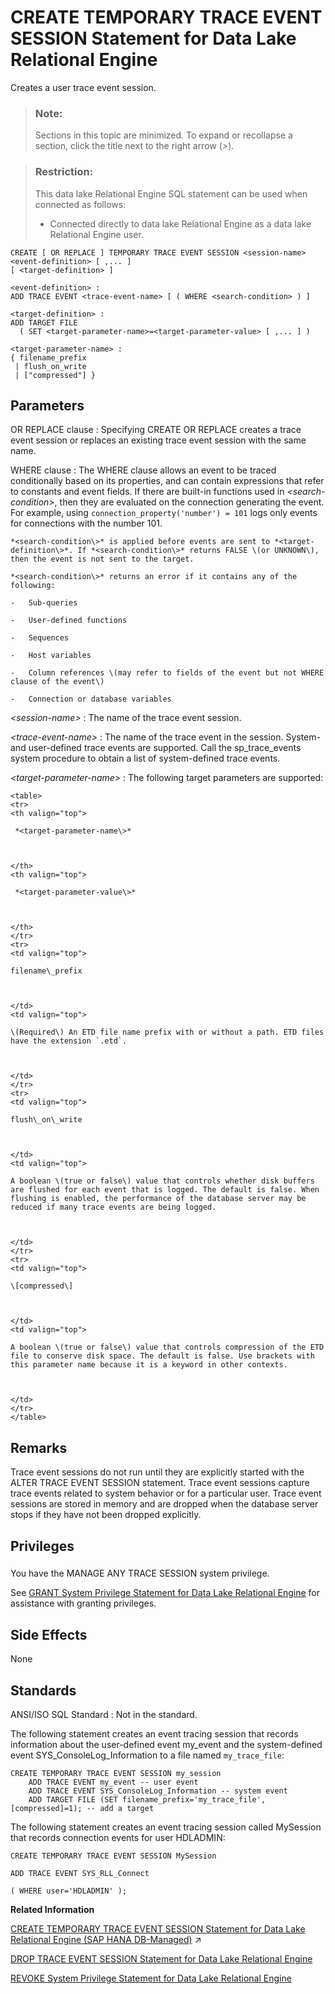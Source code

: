 <!-- loio816cf4d46ce2101485eddafc5b7ce186 -->

# CREATE TEMPORARY TRACE EVENT SESSION Statement for Data Lake Relational Engine

Creates a user trace event session.



> ### Note:  
> Sections in this topic are minimized. To expand or recollapse a section, click the title next to the right arrow \(*\>*\).



> ### Restriction:  
> This data lake Relational Engine SQL statement can be used when connected as follows:
> 
> -   Connected directly to data lake Relational Engine as a data lake Relational Engine user.



```
CREATE [ OR REPLACE ] TEMPORARY TRACE EVENT SESSION <session-name> 
<event-definition> [ ,... ]
[ <target-definition> ]
```

```
<event-definition> :
ADD TRACE EVENT <trace-event-name> [ ( WHERE <search-condition> ) ]
```

```
<target-definition> :
ADD TARGET FILE
  ( SET <target-parameter-name>=<target-parameter-value> [ ,... ] )
```

```
<target-parameter-name> :
{ filename_prefix
 | flush_on_write
 | ["compressed"] }
```



<a name="loio816cf4d46ce2101485eddafc5b7ce186__create_temp_trace_event_sess_parameters1"/>

## Parameters

 OR REPLACE clause
 :   Specifying CREATE OR REPLACE creates a trace event session or replaces an existing trace event session with the same name.

  WHERE clause
 :   The WHERE clause allows an event to be traced conditionally based on its properties, and can contain expressions that refer to constants and event fields. If there are built-in functions used in *<search-condition\>*, then they are evaluated on the connection generating the event. For example, using `connection_property('number') = 101` logs only events for connections with the number 101.

    *<search-condition\>* is applied before events are sent to *<target-definition\>*. If *<search-condition\>* returns FALSE \(or UNKNOWN\), then the event is not sent to the target.

    *<search-condition\>* returns an error if it contains any of the following:

    -   Sub-queries

    -   User-defined functions

    -   Sequences

    -   Host variables

    -   Column references \(may refer to fields of the event but not WHERE clause of the event\)

    -   Connection or database variables


   *<session-name\>* 
 :   The name of the trace event session.

   *<trace-event-name\>* 
 :   The name of the trace event in the session. System- and user-defined trace events are supported. Call the sp\_trace\_events system procedure to obtain a list of system-defined trace events.

   *<target-parameter-name\>* 
 :   The following target parameters are supported:


    <table>
    <tr>
    <th valign="top">

     *<target-parameter-name\>* 


    
    </th>
    <th valign="top">

     *<target-parameter-value\>* 


    
    </th>
    </tr>
    <tr>
    <td valign="top">

    filename\_prefix


    
    </td>
    <td valign="top">

    \(Required\) An ETD file name prefix with or without a path. ETD files have the extension `.etd`.


    
    </td>
    </tr>
    <tr>
    <td valign="top">

    flush\_on\_write


    
    </td>
    <td valign="top">

    A boolean \(true or false\) value that controls whether disk buffers are flushed for each event that is logged. The default is false. When flushing is enabled, the performance of the database server may be reduced if many trace events are being logged.


    
    </td>
    </tr>
    <tr>
    <td valign="top">

    \[compressed\]


    
    </td>
    <td valign="top">

    A boolean \(true or false\) value that controls compression of the ETD file to conserve disk space. The default is false. Use brackets with this parameter name because it is a keyword in other contexts.


    
    </td>
    </tr>
    </table>
    
 

<a name="loio816cf4d46ce2101485eddafc5b7ce186__create_temp_trace_event_sess_remarks1"/>

## Remarks

Trace event sessions do not run until they are explicitly started with the ALTER TRACE EVENT SESSION statement. Trace event sessions capture trace events related to system behavior or for a particular user. Trace event sessions are stored in memory and are dropped when the database server stops if they have not been dropped explicitly.



<a name="loio816cf4d46ce2101485eddafc5b7ce186__create_temp_trace_event_priv1"/>

## Privileges



### 

You have the MANAGE ANY TRACE SESSION system privilege.

See [GRANT System Privilege Statement for Data Lake Relational Engine](grant-system-privilege-statement-for-data-lake-relational-engine-a3dfcb0.md) for assistance with granting privileges.



<a name="loio816cf4d46ce2101485eddafc5b7ce186__create_temp_trace_event_sess_side_effects1"/>

## Side Effects

None



<a name="loio816cf4d46ce2101485eddafc5b7ce186__create_temp_trace_event_sess_standards1"/>

## Standards

 ANSI/ISO SQL Standard
 :   Not in the standard.

 

The following statement creates an event tracing session that records information about the user-defined event my\_event and the system-defined event SYS\_ConsoleLog\_Information to a file named `my_trace_file`:

```
CREATE TEMPORARY TRACE EVENT SESSION my_session
    ADD TRACE EVENT my_event -- user event
    ADD TRACE EVENT SYS_ConsoleLog_Information -- system event
    ADD TARGET FILE (SET filename_prefix='my_trace_file', [compressed]=1); -- add a target
```

The following statement creates an event tracing session called MySession that records connection events for user HDLADMIN:

```
CREATE TEMPORARY TRACE EVENT SESSION MySession 

ADD TRACE EVENT SYS_RLL_Connect 

( WHERE user='HDLADMIN' );
```

**Related Information**  


[CREATE TEMPORARY TRACE EVENT SESSION Statement for Data Lake Relational Engine (SAP HANA DB-Managed)](https://help.sap.com/viewer/a898e08b84f21015969fa437e89860c8/2023_1_QRC/en-US/0c1bc711bafd418da40a48480179d22e.html "Creates a user trace event session.") :arrow_upper_right:

[DROP TRACE EVENT SESSION Statement for Data Lake Relational Engine](drop-trace-event-session-statement-for-data-lake-relational-engine-816f77f.md "Drops a trace event session.")

[REVOKE System Privilege Statement for Data Lake Relational Engine](revoke-system-privilege-statement-for-data-lake-relational-engine-a3eadda.md "Removes specific system privileges from specific users and the right to administer the privilege.")

